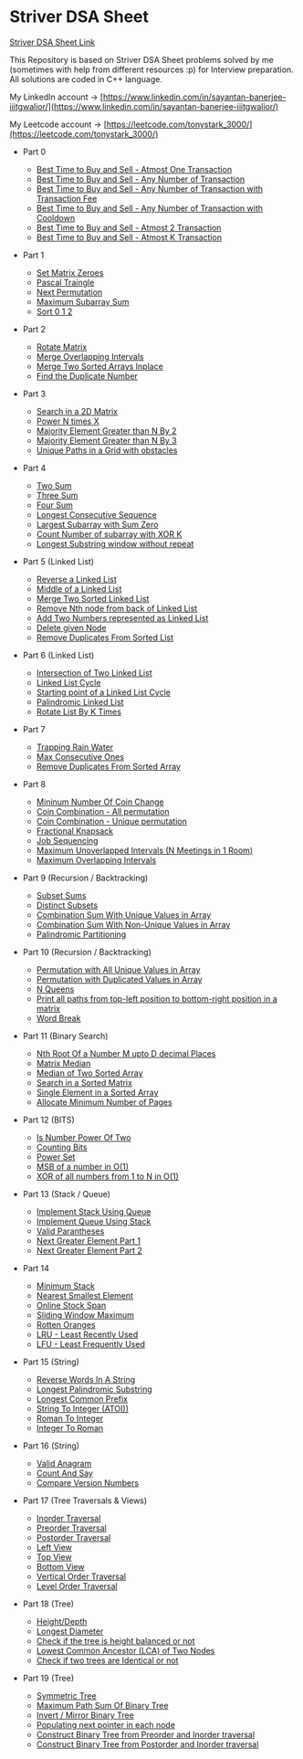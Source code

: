 # Striver DSA Sheet

[Striver DSA Sheet Link](https://takeuforward.org/interviews/strivers-sde-sheet-top-coding-interview-problems/)

This Repository is based on Striver DSA Sheet problems solved by me (sometimes with help from different resources :p) for Interview preparation. 
All solutions are coded in C++ language.

My LinkedIn account -> [https://www.linkedin.com/in/sayantan-banerjee-iiitgwalior/](https://www.linkedin.com/in/sayantan-banerjee-iiitgwalior/)

My Leetcode account -> [https://leetcode.com/tonystark_3000/](https://leetcode.com/tonystark_3000/)

* Part 0
    * [Best Time to Buy and Sell - Atmost One Transaction](https://github.com/SayantanBanerjee16/Striver-DSA-Sheet/blob/main/Part%200/Best%20Time%20to%20Buy%20and%20Sell%20-%20One%20Transaction.cpp)
    * [Best Time to Buy and Sell - Any Number of Transaction](https://github.com/SayantanBanerjee16/Striver-DSA-Sheet/blob/main/Part%200/Best%20Time%20to%20Buy%20and%20Sell%20-%20Any%20Amt%20of%20Transaction.cpp)
    * [Best Time to Buy and Sell - Any Number of Transaction with Transaction Fee](https://github.com/SayantanBanerjee16/Striver-DSA-Sheet/blob/main/Part%200/Best%20Time%20to%20buy%20and%20Sell%20-%20Any%20Amt%20of%20Transaction%20-%20With%20Transaction%20Fee.cpp)
    * [Best Time to Buy and Sell - Any Number of Transaction with Cooldown](https://github.com/SayantanBanerjee16/Striver-DSA-Sheet/blob/main/Part%200/Best%20Time%20to%20Buy%20and%20Sell%20-%20Any%20Amt%20of%20Transaction%20-%20With%20Cooldown.cpp)
    * [Best Time to Buy and Sell - Atmost 2 Transaction](https://github.com/SayantanBanerjee16/Striver-DSA-Sheet/blob/main/Part%200/Best%20Time%20To%20Buy%20and%20Sell%20-%20Two%20Transaction%20atmost.cpp)
    * [Best Time to Buy and Sell - Atmost K Transaction](https://github.com/SayantanBanerjee16/Striver-DSA-Sheet/blob/main/Part%200/Best%20Time%20To%20Buy%20and%20Sell%20-%20K%20Transaction%20atmost.cpp)

* Part 1
    * [Set Matrix Zeroes](https://github.com/SayantanBanerjee16/Striver-DSA-Sheet/blob/main/Part%201/Set%20Matrix%20Zeroes.cpp)
    * [Pascal Traingle](https://github.com/SayantanBanerjee16/Striver-DSA-Sheet/blob/main/Part%201/Pascal%20Traingle.cpp)
    * [Next Permutation](https://github.com/SayantanBanerjee16/Striver-DSA-Sheet/blob/main/Part%201/Next%20Permutation.cpp)
    * [Maximum Subarray Sum](https://github.com/SayantanBanerjee16/Striver-DSA-Sheet/blob/main/Part%201/Maximum%20Subarray%20Sum.cpp)
    * [Sort 0 1 2](https://github.com/SayantanBanerjee16/Striver-DSA-Sheet/blob/main/Part%201/Sort%200%201%202.cpp)

* Part 2
    * [Rotate Matrix](https://github.com/SayantanBanerjee16/Striver-DSA-Sheet/blob/main/Part%202/Rotate%20Matrix.cpp)
    * [Merge Overlapping Intervals](https://github.com/SayantanBanerjee16/Striver-DSA-Sheet/blob/main/Part%202/Merge%20Intervals.cpp)
    * [Merge Two Sorted Arrays Inplace](https://github.com/SayantanBanerjee16/Striver-DSA-Sheet/blob/main/Part%202/Merge%20Sorted%20Array.cpp)
    * [Find the Duplicate Number](https://github.com/SayantanBanerjee16/Striver-DSA-Sheet/blob/main/Part%202/Find%20The%20Duplicate%20Number.cpp)

* Part 3
    * [Search in a 2D Matrix](https://github.com/SayantanBanerjee16/Striver-DSA-Sheet/blob/main/Part%203/Search%20a%202D%20matrix.cpp)
    * [Power N times X](https://github.com/SayantanBanerjee16/Striver-DSA-Sheet/blob/main/Part%203/Power%20N%20times%20X.cpp)
    * [Majority Element Greater than N By 2](https://github.com/SayantanBanerjee16/Striver-DSA-Sheet/blob/main/Part%203/Majority%20Element%20Greater%20than%20N%20by%202.cpp)
    * [Majority Element Greater than N By 3](https://github.com/SayantanBanerjee16/Striver-DSA-Sheet/blob/main/Part%203/Majority%20Element%20Greater%20than%20N%20by%203.cpp)
    * [Unique Paths in a Grid with obstacles](https://github.com/SayantanBanerjee16/Striver-DSA-Sheet/blob/main/Part%203/Unique%20Paths.cpp)

* Part 4
    * [Two Sum](https://github.com/SayantanBanerjee16/Striver-DSA-Sheet/blob/main/Part%204/Two%20Sum.cpp)
    * [Three Sum](https://github.com/SayantanBanerjee16/Striver-DSA-Sheet/blob/main/Part%204/Three%20Sum.cpp)
    * [Four Sum](https://github.com/SayantanBanerjee16/Striver-DSA-Sheet/blob/main/Part%204/Four%20Sum.cpp)
    * [Longest Consecutive Sequence](https://github.com/SayantanBanerjee16/Striver-DSA-Sheet/blob/main/Part%204/Longest%20Consecutive%20Sequence.cpp)
    * [Largest Subarray with Sum Zero](https://github.com/SayantanBanerjee16/Striver-DSA-Sheet/blob/main/Part%204/Largest%20Subarray%20with%20sum%20zero.cpp)
    * [Count Number of subarray with XOR K](https://github.com/SayantanBanerjee16/Striver-DSA-Sheet/blob/main/Part%204/Subarray%20With%20Given%20XOR.cpp)
    * [Longest Substring window without repeat](https://github.com/SayantanBanerjee16/Striver-DSA-Sheet/blob/main/Part%204/Longest%20Substring%20Without%20Repeating%20Characters.cpp)

* Part 5 (Linked List)
    * [Reverse a Linked List](https://github.com/SayantanBanerjee16/Striver-DSA-Sheet/blob/main/Part%205/Reverse%20a%20Linked%20List.cpp)
    * [Middle of a Linked List](https://github.com/SayantanBanerjee16/Striver-DSA-Sheet/blob/main/Part%205/Middle%20of%20Linked%20List.cpp)
    * [Merge Two Sorted Linked List](https://github.com/SayantanBanerjee16/Striver-DSA-Sheet/blob/main/Part%205/Merge%20Two%20Sorted%20Linked%20List.cpp)
    * [Remove Nth node from back of Linked List](https://github.com/SayantanBanerjee16/Striver-DSA-Sheet/blob/main/Part%205/Remove%20Nth%20node%20from%20end%20of%20Linked%20List.cpp)
    * [Add Two Numbers represented as Linked List](https://github.com/SayantanBanerjee16/Striver-DSA-Sheet/blob/main/Part%205/Add%20Two%20Numbers%20Represented%20as%20Linked%20List.cpp)
    * [Delete given Node](https://github.com/SayantanBanerjee16/Striver-DSA-Sheet/blob/main/Part%205/Delete%20Given%20Node%20in%20a%20Linked%20List.cpp)
    * [Remove Duplicates From Sorted List](https://github.com/SayantanBanerjee16/Striver-DSA-Sheet/blob/main/Part%205/Remove%20Duplicates%20From%20Sorted%20List.cpp)

* Part 6 (Linked List)
    * [Intersection of Two Linked List](https://github.com/SayantanBanerjee16/Striver-DSA-Sheet/blob/main/Part%206/Intersection%20of%20Two%20Linked%20List.cpp)
    * [Linked List Cycle](https://github.com/SayantanBanerjee16/Striver-DSA-Sheet/blob/main/Part%206/Linked%20List%20Cycle.cpp)
    * [Starting point of a Linked List Cycle](https://github.com/SayantanBanerjee16/Striver-DSA-Sheet/blob/main/Part%206/Starting%20Point%20of%20Linked%20List%20Cycle.cpp)
    * [Palindromic Linked List](https://github.com/SayantanBanerjee16/Striver-DSA-Sheet/blob/main/Part%206/Palindromic%20Linked%20List.cpp)
    * [Rotate List By K Times](https://github.com/SayantanBanerjee16/Striver-DSA-Sheet/blob/main/Part%206/Rotate%20List%20By%20K%20Times.cpp)

* Part 7
    * [Trapping Rain Water](https://github.com/SayantanBanerjee16/Striver-DSA-Sheet/blob/main/Part%207/Trapping%20Rain%20Water.cpp)
    * [Max Consecutive Ones](https://github.com/SayantanBanerjee16/Striver-DSA-Sheet/blob/main/Part%207/Max%20Consecutive%20One.cpp)
    * [Remove Duplicates From Sorted Array](https://github.com/SayantanBanerjee16/Striver-DSA-Sheet/blob/main/Part%207/Remove%20Duplicates%20From%20Sorted%20Array.cpp)

* Part 8
    * [Mininum Number Of Coin Change](https://github.com/SayantanBanerjee16/Striver-DSA-Sheet/blob/main/Part%208/Minimum%20Number%20Of%20Coins%20Change.cpp)
    * [Coin Combination - All permutation](https://github.com/SayantanBanerjee16/Striver-DSA-Sheet/blob/main/Part%208/Coin%20Combination%20-%20All%20permutation.cpp)
    * [Coin Combination - Unique permutation](https://github.com/SayantanBanerjee16/Striver-DSA-Sheet/blob/main/Part%208/Coin%20Combination%20-%20Unique%20permuation.cpp)
    * [Fractional Knapsack](https://github.com/SayantanBanerjee16/Striver-DSA-Sheet/blob/main/Part%208/Fractional%20Knapsack.cpp)
    * [Job Sequencing](https://github.com/SayantanBanerjee16/Striver-DSA-Sheet/blob/main/Part%208/Job%20Sequencing.cpp)
    * [Maximum Unoverlapped Intervals (N Meetings in 1 Room)](https://github.com/SayantanBanerjee16/Striver-DSA-Sheet/blob/main/Part%208/N%20meetings%20in%20one%20room.cpp)
    * [Maximum Overlapping Intervals](https://github.com/SayantanBanerjee16/Striver-DSA-Sheet/blob/main/Part%208/Maximum%20Overlapping%20Intervals.cpp)

* Part 9 (Recursion / Backtracking)
    * [Subset Sums](https://github.com/SayantanBanerjee16/Striver-DSA-Sheet/blob/main/Part%209/Subset%20Sums.cpp)
    * [Distinct Subsets](https://github.com/SayantanBanerjee16/Striver-DSA-Sheet/blob/main/Part%209/Distinct%20Subsets.cpp)
    * [Combination Sum With Unique Values in Array](https://github.com/SayantanBanerjee16/Striver-DSA-Sheet/blob/main/Part%209/Combination%20Sum%20with%20Unique%20Values%20in%20Array.cpp)
    * [Combination Sum With Non-Unique Values in Array](https://github.com/SayantanBanerjee16/Striver-DSA-Sheet/blob/main/Part%209/Combination%20Sum%20With%20Non-Unique%20Values%20in%20Array.cpp)
    * [Palindromic Partitioning](https://github.com/SayantanBanerjee16/Striver-DSA-Sheet/blob/main/Part%209/Palindromic%20Partitioning.cpp)

* Part 10 (Recursion / Backtracking)
    * [Permutation with All Unique Values in Array](https://github.com/SayantanBanerjee16/Striver-DSA-Sheet/blob/main/Part%2010/Permutations%20with%20All%20Unique%20values.cpp)
    * [Permutation with Duplicated Values in Array](https://github.com/SayantanBanerjee16/Striver-DSA-Sheet/blob/main/Part%2010/Permutations%20with%20Duplicated%20values.cpp)
    * [N Queens](https://github.com/SayantanBanerjee16/Striver-DSA-Sheet/blob/main/Part%2010/N%20Queens.cpp)
    * [Print all paths from top-left position to bottom-right position in a matrix](https://github.com/SayantanBanerjee16/Striver-DSA-Sheet/blob/main/Part%2010/Print%20all%20paths%20from%20topleft%20cell%20to%20bottomdown%20cell%20in%20a%20matrix.cpp)
    * [Word Break](https://github.com/SayantanBanerjee16/Striver-DSA-Sheet/blob/main/Part%2010/Word%20Break.cpp)

* Part 11 (Binary Search)
    * [Nth Root Of a Number M upto D decimal Places](https://github.com/SayantanBanerjee16/Striver-DSA-Sheet/blob/main/Part%2011/Nth%20root%20of%20a%20number%20M%20upto%20D%20decimal%20places.cpp)
    * [Matrix Median](https://github.com/SayantanBanerjee16/Striver-DSA-Sheet/blob/main/Part%2011/Matrix%20Median.cpp)
    * [Median of Two Sorted Array](https://github.com/SayantanBanerjee16/Striver-DSA-Sheet/blob/main/Part%2011/Median%20of%20a%202%20Sorted%20Arrays.cpp)
    * [Search in a Sorted Matrix](https://github.com/SayantanBanerjee16/Striver-DSA-Sheet/blob/main/Part%2011/Search%20in%20a%20Sorted%20Matrix.cpp)
    * [Single Element in a Sorted Array](https://github.com/SayantanBanerjee16/Striver-DSA-Sheet/blob/main/Part%2011/Single%20Element%20In%20A%20Sorted%20Array.cpp)
    * [Allocate Minimum Number of Pages](https://github.com/SayantanBanerjee16/Striver-DSA-Sheet/blob/main/Part%2011/Allocate%20Minimum%20Number%20Of%20Pages.cpp)

* Part 12 (BITS)
    * [Is Number Power Of Two](https://github.com/SayantanBanerjee16/Striver-DSA-Sheet/blob/main/Part%2012/Is%20Power%20Of%20Two.cpp)
    * [Counting Bits](https://github.com/SayantanBanerjee16/Striver-DSA-Sheet/blob/main/Part%2012/Counting%20Bits.cpp)
    * [Power Set](https://github.com/SayantanBanerjee16/Striver-DSA-Sheet/blob/main/Part%2012/Power%20Set.cpp)
    * [MSB of a number in O(1)](https://github.com/SayantanBanerjee16/Striver-DSA-Sheet/blob/main/Part%2012/MSB%20in%20O(1).cpp)
    * [XOR of all numbers from 1 to N in O(1)](https://github.com/SayantanBanerjee16/Striver-DSA-Sheet/blob/main/Part%2012/XOR%20of%20all%20numbers%20from%201%20to%20N%20in%20O(1).cpp)

* Part 13 (Stack / Queue)
    * [Implement Stack Using Queue](https://github.com/SayantanBanerjee16/Striver-DSA-Sheet/blob/main/Part%2013/Implement%20Stack%20Using%20Queue.cpp)
    * [Implement Queue Using Stack](https://github.com/SayantanBanerjee16/Striver-DSA-Sheet/blob/main/Part%2013/Implement%20Queue%20Using%20Stack.cpp)
    * [Valid Parantheses](https://github.com/SayantanBanerjee16/Striver-DSA-Sheet/blob/main/Part%2013/Valid%20Parantheses.cpp)
    * [Next Greater Element Part 1](https://github.com/SayantanBanerjee16/Striver-DSA-Sheet/blob/main/Part%2013/Next%20Greater%20Element%20Part%201.cpp)
    * [Next Greater Element Part 2](https://github.com/SayantanBanerjee16/Striver-DSA-Sheet/blob/main/Part%2013/Next%20Greater%20Element%20Part%202.cpp)

* Part 14
    * [Minimum Stack](https://github.com/SayantanBanerjee16/Striver-DSA-Sheet/blob/main/Part%2014/Min%20Stack.cpp)
    * [Nearest Smallest Element](https://github.com/SayantanBanerjee16/Striver-DSA-Sheet/blob/main/Part%2014/Nearest%20Smaller%20Element.cpp)
    * [Online Stock Span](https://github.com/SayantanBanerjee16/Striver-DSA-Sheet/blob/main/Part%2014/Online%20Stock%20Span.cpp)
    * [Sliding Window Maximum](https://github.com/SayantanBanerjee16/Striver-DSA-Sheet/blob/main/Part%2014/Sliding%20Window%20Maximum.cpp)
    * [Rotten Oranges](https://github.com/SayantanBanerjee16/Striver-DSA-Sheet/blob/main/Part%2014/Rotting%20Oranges.cpp)
    * [LRU - Least Recently Used](https://github.com/SayantanBanerjee16/Striver-DSA-Sheet/blob/main/Part%2014/Least%20Recently%20Used%20(LRU).cpp)
    * [LFU - Least Frequently Used](https://github.com/SayantanBanerjee16/Striver-DSA-Sheet/blob/main/Part%2014/Least%20Frequently%20Used%20(LFU).cpp)

* Part 15 (String)
    * [Reverse Words In A String](https://github.com/SayantanBanerjee16/Striver-DSA-Sheet/blob/main/Part%2015/Reverse%20Words%20In%20A%20String.cpp)
    * [Longest Palindromic Substring](https://github.com/SayantanBanerjee16/Striver-DSA-Sheet/blob/main/Part%2015/Longest%20Palindromic%20Substring.cpp)
    * [Longest Common Prefix](https://github.com/SayantanBanerjee16/Striver-DSA-Sheet/blob/main/Part%2015/Longest%20Common%20Prefix.cpp)
    * [String To Integer (ATOI))](https://github.com/SayantanBanerjee16/Striver-DSA-Sheet/blob/main/Part%2015/String%20To%20Integer.cpp)
    * [Roman To Integer](https://github.com/SayantanBanerjee16/Striver-DSA-Sheet/blob/main/Part%2015/Roman%20To%20Integer.cpp)
    * [Integer To Roman](https://github.com/SayantanBanerjee16/Striver-DSA-Sheet/blob/main/Part%2015/Integer%20To%20Roman.cpp)

* Part 16 (String)
    * [Valid Anagram](https://github.com/SayantanBanerjee16/Striver-DSA-Sheet/blob/main/Part%2016/Valid%20Anagram.cpp)
    * [Count And Say](https://github.com/SayantanBanerjee16/Striver-DSA-Sheet/blob/main/Part%2016/Count%20And%20Say.cpp)
    * [Compare Version Numbers](https://github.com/SayantanBanerjee16/Striver-DSA-Sheet/blob/main/Part%2016/Compare%20Version%20Numbers.cpp)

* Part 17 (Tree Traversals & Views)
    * [Inorder Traversal](https://github.com/SayantanBanerjee16/Striver-DSA-Sheet/blob/main/Part%2017/Inorder%20Traversal.cpp)
    * [Preorder Traversal](https://github.com/SayantanBanerjee16/Striver-DSA-Sheet/blob/main/Part%2017/Preorder%20Traversal.cpp)
    * [Postorder Traversal](https://github.com/SayantanBanerjee16/Striver-DSA-Sheet/blob/main/Part%2017/Postorder%20Traversal.cpp)
    * [Left View](https://github.com/SayantanBanerjee16/Striver-DSA-Sheet/blob/main/Part%2017/Left%20View%20Of%20Binary%20Tree.cpp)
    * [Top View](https://github.com/SayantanBanerjee16/Striver-DSA-Sheet/blob/main/Part%2017/Top%20View%20Of%20Binary%20Tree.cpp)
    * [Bottom View](https://github.com/SayantanBanerjee16/Striver-DSA-Sheet/blob/main/Part%2017/Bottom%20View%20Of%20Binary%20Tree.cpp)
    * [Vertical Order Traversal](https://github.com/SayantanBanerjee16/Striver-DSA-Sheet/blob/main/Part%2017/Vertical%20Order%20Traversal%20Of%20Binary%20Tree.cpp)
    * [Level Order Traversal](https://github.com/SayantanBanerjee16/Striver-DSA-Sheet/blob/main/Part%2017/Level%20Order%20Traversal%20Of%20Binary%20Tree.cpp)

* Part 18 (Tree)
    * [Height/Depth](https://github.com/SayantanBanerjee16/Striver-DSA-Sheet/blob/main/Part%2018/Max%20Depth%20Of%20Binary%20Tree.cpp)
    * [Longest Diameter](https://github.com/SayantanBanerjee16/Striver-DSA-Sheet/blob/main/Part%2018/Longest%20Diameter%20Of%20Binary%20Tree.cpp)
    * [Check if the tree is height balanced or not](https://github.com/SayantanBanerjee16/Striver-DSA-Sheet/blob/main/Part%2018/Balanced%20Binary%20Tree.cpp)
    * [Lowest Common Ancestor (LCA) of Two Nodes](https://github.com/SayantanBanerjee16/Striver-DSA-Sheet/blob/main/Part%2018/Lowest%20Common%20Ancestor.cpp)
    * [Check if two trees are Identical or not](https://github.com/SayantanBanerjee16/Striver-DSA-Sheet/blob/main/Part%2018/Same%20Tree.cpp)

* Part 19 (Tree)
    * [Symmetric Tree](https://github.com/SayantanBanerjee16/Striver-DSA-Sheet/blob/main/Part%2019/Symmetric%20Tree.cpp)
    * [Maximum Path Sum Of Binary Tree](https://github.com/SayantanBanerjee16/Striver-DSA-Sheet/blob/main/Part%2019/Maximum%20Path%20Sum.cpp)
    * [Invert / Mirror Binary Tree](https://github.com/SayantanBanerjee16/Striver-DSA-Sheet/blob/main/Part%2019/Invert%20OR%20Mirror%20a%20Binary%20Tree.cpp)
    * [Populating next pointer in each node](https://github.com/SayantanBanerjee16/Striver-DSA-Sheet/blob/main/Part%2019/Populating%20Next%20Pointer%20in%20each%20node.cpp)
    * [Construct Binary Tree from Preorder and Inorder traversal](https://github.com/SayantanBanerjee16/Striver-DSA-Sheet/blob/main/Part%2019/Construct%20Binary%20Tree%20From%20Preorder%20and%20Inorder%20traversal.cpp)
    * [Construct Binary Tree from Postorder and Inorder traversal](https://github.com/SayantanBanerjee16/Striver-DSA-Sheet/blob/main/Part%2019/Construct%20Binary%20Tree%20From%20Postorder%20and%20Inorder%20traversal.cpp)